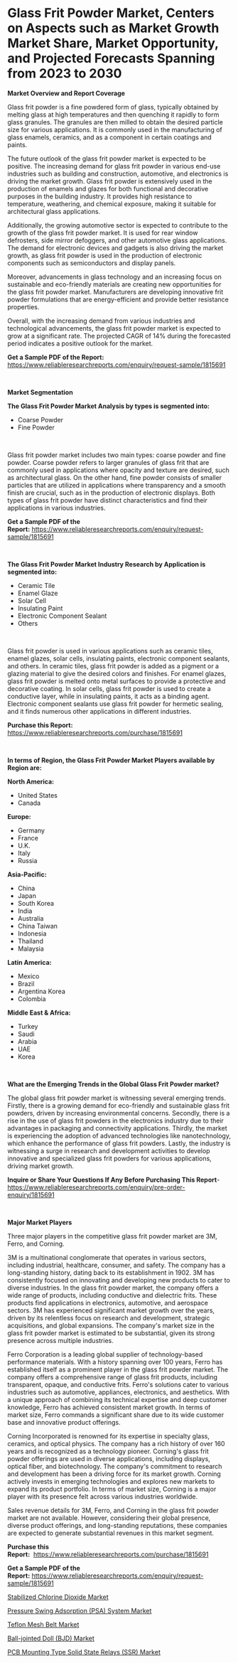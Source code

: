 <p><h1>Glass Frit Powder Market, Centers on Aspects such as Market Growth Market Share, Market Opportunity, and Projected Forecasts Spanning from 2023 to 2030</h1></p><p><strong>Market Overview and Report Coverage</strong></p>
<p><p>Glass frit powder is a fine powdered form of glass, typically obtained by melting glass at high temperatures and then quenching it rapidly to form glass granules. The granules are then milled to obtain the desired particle size for various applications. It is commonly used in the manufacturing of glass enamels, ceramics, and as a component in certain coatings and paints.</p><p>The future outlook of the glass frit powder market is expected to be positive. The increasing demand for glass frit powder in various end-use industries such as building and construction, automotive, and electronics is driving the market growth. Glass frit powder is extensively used in the production of enamels and glazes for both functional and decorative purposes in the building industry. It provides high resistance to temperature, weathering, and chemical exposure, making it suitable for architectural glass applications.</p><p>Additionally, the growing automotive sector is expected to contribute to the growth of the glass frit powder market. It is used for rear window defrosters, side mirror defoggers, and other automotive glass applications. The demand for electronic devices and gadgets is also driving the market growth, as glass frit powder is used in the production of electronic components such as semiconductors and display panels.</p><p>Moreover, advancements in glass technology and an increasing focus on sustainable and eco-friendly materials are creating new opportunities for the glass frit powder market. Manufacturers are developing innovative frit powder formulations that are energy-efficient and provide better resistance properties.</p><p>Overall, with the increasing demand from various industries and technological advancements, the glass frit powder market is expected to grow at a significant rate. The projected CAGR of 14% during the forecasted period indicates a positive outlook for the market.</p></p>
<p><strong>Get a Sample PDF of the Report:</strong> <a href="https://www.reliableresearchreports.com/enquiry/request-sample/1815691">https://www.reliableresearchreports.com/enquiry/request-sample/1815691</a></p>
<p>&nbsp;</p>
<p><strong>Market Segmentation</strong></p>
<p><strong>The Glass Frit Powder Market Analysis by types is segmented into:</strong></p>
<p><ul><li>Coarse Powder</li><li>Fine Powder</li></ul></p>
<p>&nbsp;</p>
<p><p>Glass frit powder market includes two main types: coarse powder and fine powder. Coarse powder refers to larger granules of glass frit that are commonly used in applications where opacity and texture are desired, such as architectural glass. On the other hand, fine powder consists of smaller particles that are utilized in applications where transparency and a smooth finish are crucial, such as in the production of electronic displays. Both types of glass frit powder have distinct characteristics and find their applications in various industries.</p></p>
<p><strong>Get a Sample PDF of the Report:</strong>&nbsp;<a href="https://www.reliableresearchreports.com/enquiry/request-sample/1815691">https://www.reliableresearchreports.com/enquiry/request-sample/1815691</a></p>
<p>&nbsp;</p>
<p><strong>The Glass Frit Powder Market Industry Research by Application is segmented into:</strong></p>
<p><ul><li>Ceramic Tile</li><li>Enamel Glaze</li><li>Solar Cell</li><li>Insulating Paint</li><li>Electronic Component Sealant</li><li>Others</li></ul></p>
<p>&nbsp;</p>
<p><p>Glass frit powder is used in various applications such as ceramic tiles, enamel glazes, solar cells, insulating paints, electronic component sealants, and others. In ceramic tiles, glass frit powder is added as a pigment or a glazing material to give the desired colors and finishes. For enamel glazes, glass frit powder is melted onto metal surfaces to provide a protective and decorative coating. In solar cells, glass frit powder is used to create a conductive layer, while in insulating paints, it acts as a binding agent. Electronic component sealants use glass frit powder for hermetic sealing, and it finds numerous other applications in different industries.</p></p>
<p><strong>Purchase this Report:</strong>&nbsp; <a href="https://www.reliableresearchreports.com/purchase/1815691">https://www.reliableresearchreports.com/purchase/1815691</a></p>
<p>&nbsp;</p>
<p><strong>In terms of Region, the Glass Frit Powder Market Players available by Region are:</strong></p>
<p>
    <p> <strong> North America: </strong>
        <ul>
            <li>United States</li>
            <li>Canada</li>
        </ul>
        </p> 
    <p> <strong> Europe: </strong>
        <ul>
            <li>Germany</li>
            <li>France</li>
            <li>U.K.</li>
            <li>Italy</li>
            <li>Russia</li>
        </ul>
        </p> 
    <p> <strong> Asia-Pacific: </strong>
        <ul>
            <li>China</li>
            <li>Japan</li>
            <li>South Korea</li>
            <li>India</li>
            <li>Australia</li>
            <li>China Taiwan</li>
            <li>Indonesia</li>
            <li>Thailand</li>
            <li>Malaysia</li>
        </ul>
        </p> 
    <p> <strong> Latin America: </strong>
        <ul>
            <li>Mexico</li>
            <li>Brazil</li>
            <li>Argentina Korea</li>
            <li>Colombia</li>
        </ul>
        </p> 
    <p> <strong> Middle East & Africa: </strong>
        <ul>
            <li>Turkey</li>
            <li>Saudi</li>
            <li>Arabia</li>
            <li>UAE</li>
            <li>Korea</li>
        </ul>
    </p>
    </p>
<p>&nbsp;</p>
<p><strong>What are the Emerging Trends in the Global Glass Frit Powder market?</strong></p>
<p><p>The global glass frit powder market is witnessing several emerging trends. Firstly, there is a growing demand for eco-friendly and sustainable glass frit powders, driven by increasing environmental concerns. Secondly, there is a rise in the use of glass frit powders in the electronics industry due to their advantages in packaging and connectivity applications. Thirdly, the market is experiencing the adoption of advanced technologies like nanotechnology, which enhance the performance of glass frit powders. Lastly, the industry is witnessing a surge in research and development activities to develop innovative and specialized glass frit powders for various applications, driving market growth.</p></p>
<p><strong>Inquire or Share Your Questions If Any Before Purchasing This Report</strong>- <a href="https://www.reliableresearchreports.com/enquiry/pre-order-enquiry/1815691">https://www.reliableresearchreports.com/enquiry/pre-order-enquiry/1815691</a></p>
<p>&nbsp;</p>
<p><strong>Major Market Players</strong></p>
<p><p>Three major players in the competitive glass frit powder market are 3M, Ferro, and Corning. </p><p>3M is a multinational conglomerate that operates in various sectors, including industrial, healthcare, consumer, and safety. The company has a long-standing history, dating back to its establishment in 1902. 3M has consistently focused on innovating and developing new products to cater to diverse industries. In the glass frit powder market, the company offers a wide range of products, including conductive and dielectric frits. These products find applications in electronics, automotive, and aerospace sectors. 3M has experienced significant market growth over the years, driven by its relentless focus on research and development, strategic acquisitions, and global expansions. The company's market size in the glass frit powder market is estimated to be substantial, given its strong presence across multiple industries.</p><p>Ferro Corporation is a leading global supplier of technology-based performance materials. With a history spanning over 100 years, Ferro has established itself as a prominent player in the glass frit powder market. The company offers a comprehensive range of glass frit products, including transparent, opaque, and conductive frits. Ferro's solutions cater to various industries such as automotive, appliances, electronics, and aesthetics. With a unique approach of combining its technical expertise and deep customer knowledge, Ferro has achieved consistent market growth. In terms of market size, Ferro commands a significant share due to its wide customer base and innovative product offerings.</p><p>Corning Incorporated is renowned for its expertise in specialty glass, ceramics, and optical physics. The company has a rich history of over 160 years and is recognized as a technology pioneer. Corning's glass frit powder offerings are used in diverse applications, including displays, optical fiber, and biotechnology. The company's commitment to research and development has been a driving force for its market growth. Corning actively invests in emerging technologies and explores new markets to expand its product portfolio. In terms of market size, Corning is a major player with its presence felt across various industries worldwide.</p><p>Sales revenue details for 3M, Ferro, and Corning in the glass frit powder market are not available. However, considering their global presence, diverse product offerings, and long-standing reputations, these companies are expected to generate substantial revenues in this market segment.</p></p>
<p><strong>Purchase this Report:</strong>&nbsp;&nbsp;<a href="https://www.reliableresearchreports.com/purchase/1815691">https://www.reliableresearchreports.com/purchase/1815691</a></p>
<p></p>
<p><strong>Get a Sample PDF of the Report:</strong>&nbsp;<a href="https://www.reliableresearchreports.com/enquiry/request-sample/1815691">https://www.reliableresearchreports.com/enquiry/request-sample/1815691</a></p>
<p><p><a href="https://github.com/gshchiplitsov/Market-Research-Report-List-1/blob/main/stabilized-chlorine-dioxide-market.md">Stabilized Chlorine Dioxide Market</a></p><p><a href="https://medium.com/@reportprime04/pressure-swing-adsorption-psa-system-market-research-report-its-history-and-forecast-2023-to-c67ea64380b2">Pressure Swing Adsorption (PSA) System Market</a></p><p><a href="https://github.com/rahu1503/Market-Research-Report-List-1/blob/main/teflon-mesh-belt-market.md">Teflon Mesh Belt Market</a></p><p><a href="https://medium.com/@markuspagac2023/ball-jointed-doll-bjd-market-report-reveals-the-latest-trends-and-growth-opportunities-of-this-790a0af9a5d4">Ball-jointed Doll (BJD) Market</a></p><p><a href="https://medium.com/@jenniferwhite656/pcb-mounting-type-solid-state-relays-ssr-market-competitive-analysis-market-trends-and-forecast-8037ad9bf782">PCB Mounting Type Solid State Relays (SSR) Market</a></p></p>